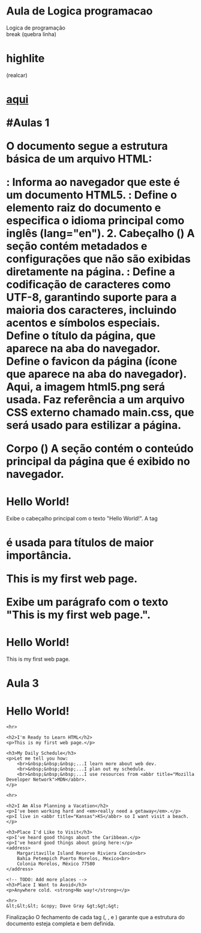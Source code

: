 # Aula de Logica programacao 
Logica de programação 
<br> break  (quebra linha)
<h1> highlite </h1>(realcar) <h1>
<a href="https://www.mozilla.org/">aqui</a>

#Aulas 1


O documento segue a estrutura básica de um arquivo HTML:
<!DOCTYPE html>: Informa ao navegador que este é um documento HTML5.
<html lang="en">: Define o elemento raiz do documento e especifica o idioma principal como inglês (lang="en").
2. Cabeçalho (<head>)
A seção <head> contém metadados e configurações que não são exibidas diretamente na página.
<meta charset="UTF-8">: Define a codificação de caracteres como UTF-8, garantindo suporte para a maioria dos caracteres, incluindo acentos e símbolos especiais.
<title>: Define o título da página, que aparece na aba do navegador. Neste caso, o título é "My First Web Page".
<style>: Contém regras CSS para estilizar a página.

3. Estilo CSS (<style>)
Estilos são aplicados para controlar a aparência da página:
html { font-size: 22px; }:
Define o tamanho da fonte base como 22 pixels para o elemento <html>, afetando todos os textos da página.
body { background-color: #333; color: whitesmoke; }:
background-color: #333;: Define a cor de fundo do corpo da página como um tom escuro (cinza quase preto).
color: whitesmoke;: Define a cor do texto como um branco acinzentado (um tom suave de branco).

4. Corpo do Documento (<body>)
A seção <body> contém o conteúdo visível da página:
<h1>Hello World!</h1>:
Um cabeçalho de nível 1 que exibe o texto "Hello World!" em destaque.
<p>This is my first web page.</p>:
Um parágrafo de texto que exibe "This is my first web page.".

# Aula 2
Estrutura Geral
A estrutura do documento segue o padrão de uma página HTML básica, com uma declaração <!DOCTYPE html> no início para indicar ao navegador que o documento usa HTML5.

1. <html lang="en">
Define o elemento raiz do documento HTML, e o atributo lang="en" especifica que o idioma principal da página é o inglês.

Cabeçalho (<head>)
A seção <head> contém metadados e informações que não são exibidas diretamente na página, mas são importantes para navegadores e mecanismos de busca.

<meta charset="UTF-8">
Especifica a codificação de caracteres usada pela página (UTF-8), que suporta a maioria dos caracteres em diferentes idiomas.

<meta name="author" content="Dave Gray">
Declara o autor da página como "Dave Gray".

<meta name="description" content="This page contains all the things I am learning how to create as I learn HTML.">
Fornece uma breve descrição da página. Este conteúdo pode ser usado por mecanismos de busca como um resumo da página.

<title>My First Web Page</title>
Define o título da página, que aparece na aba do navegador.

<link rel="icon" href="html5.png" type="image/x-icon">
Define o favicon da página (ícone que aparece na aba do navegador). Aqui, a imagem html5.png será usada.

<link rel="stylesheet" href="main.css" type="text/css">
Faz referência a um arquivo CSS externo chamado main.css, que será usado para estilizar a página.

Corpo (<body>)
A seção <body> contém o conteúdo principal da página que é exibido no navegador.

<h1>Hello World!</h1>
Exibe o cabeçalho principal com o texto "Hello World!". A tag <h1> é usada para títulos de maior importância.

<p>This is my first web page.</p>
Exibe um parágrafo com o texto "This is my first web page.".

<!DOCTYPE html>
<html lang="en">

<head>
    <meta charset="UTF-8">
    <meta name="author" content="Dave Gray">
    <meta name="description" content="This page contains all the things I am learning how to create as I learn HTML.">
    <title>My First Web Page</title>
    <link rel="icon" href="html5.png" type="image/x-icon">
    <link rel="stylesheet" href="main.css" type="text/css">
</head>

<body>
    <h1>Hello World!</h1>
    <p>This is my first web page.</p>
</body>

</html>

# Aula 3 
<!DOCTYPE html>
<html lang="en">

<head>
    <meta charset="UTF-8">
    <meta name="author" content="Dave Gray">
    <meta name="description" content="This page contains all the things I am learning how to create as I learn HTML.">
    <title>My First Web Page</title>
    <link rel="icon" href="html5.png" type="image/x-icon">
    <link rel="stylesheet" href="main.css" type="text/css">
</head>

<body>
    <h1>Hello World!</h1>

    <hr>

    <h2>I'm Ready to Learn HTML</h2>
    <p>This is my first web page.</p>

    <h3>My Daily Schedule</h3>
    <p>Let me tell you how:
        <br>&nbsp;&nbsp;&nbsp;...I learn more about web dev.
        <br>&nbsp;&nbsp;&nbsp;...I plan out my schedule.
        <br>&nbsp;&nbsp;&nbsp;...I use resources from <abbr title="Mozilla Developer Network">MDN</abbr>.
    </p>

    <hr>

    <h2>I Am Also Planning a Vacation</h2>
    <p>I've been working hard and <em>really need a getaway</em>.</p>
    <p>I live in <abbr title="Kansas">KS</abbr> so I want visit a beach.</p>

    <h3>Place I'd Like to Visit</h3>
    <p>I've heard good things about the Caribbean.</p>
    <p>I've heard good things about going here:</p>
    <address>
        Margaritaville Island Reserve Riviera Cancún<br>
        Bahia Petempich Puerto Morelos, Mexico<br>
        Colonia Morelos, México 77580
    </address>

    <!-- TODO: Add more places -->
    <h3>Place I Want to Avoid</h3>
    <p>Anywhere cold. <strong>No way!</strong></p>

    <hr>
    &lt;&lt;&lt; &copy; Dave Gray &gt;&gt;&gt;
</body>

</html>

Finalização
O fechamento de cada tag (</html>, </head>, e </body>) garante que a estrutura do documento esteja completa e bem definida.




